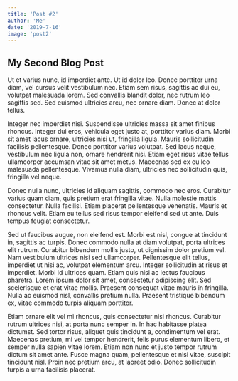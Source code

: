 ```yaml
---
title: 'Post #2'
author: 'Me'
date: '2019-7-16'
image: 'post2'
---
```


## My Second Blog Post

Ut et varius nunc, id imperdiet ante. Ut id dolor leo. Donec porttitor urna diam, vel cursus velit vestibulum nec. Etiam sem risus, sagittis ac dui eu, volutpat malesuada lorem. Sed convallis blandit dolor, nec rutrum leo sagittis sed. Sed euismod ultricies arcu, nec ornare diam. Donec at dolor tellus.

Integer nec imperdiet nisi. Suspendisse ultricies massa sit amet finibus rhoncus. Integer dui eros, vehicula eget justo at, porttitor varius diam. Morbi sit amet lacus ornare, ultricies nisi ut, fringilla ligula. Mauris sollicitudin facilisis pellentesque. Donec porttitor varius volutpat. Sed lacus neque, vestibulum nec ligula non, ornare hendrerit nisi. Etiam eget risus vitae tellus ullamcorper accumsan vitae sit amet metus. Maecenas sed ex eu leo malesuada pellentesque. Vivamus nulla diam, ultricies nec sollicitudin quis, fringilla vel neque.

Donec nulla nunc, ultricies id aliquam sagittis, commodo nec eros. Curabitur varius quam diam, quis pretium erat fringilla vitae. Nulla molestie mattis consectetur. Nulla facilisi. Etiam placerat pellentesque venenatis. Mauris et rhoncus velit. Etiam eu tellus sed risus tempor eleifend sed ut ante. Duis tempus feugiat consectetur.

Sed ut faucibus augue, non eleifend est. Morbi est nisl, congue at tincidunt in, sagittis ac turpis. Donec commodo nulla at diam volutpat, porta ultrices elit rutrum. Curabitur bibendum mollis justo, ut dignissim dolor pretium vel. Nam vestibulum ultrices nisi sed ullamcorper. Pellentesque elit tellus, imperdiet ut nisi ac, volutpat elementum arcu. Integer sollicitudin at risus et imperdiet. Morbi id ultrices quam. Etiam quis nisi ac lectus faucibus pharetra. Lorem ipsum dolor sit amet, consectetur adipiscing elit. Sed scelerisque et erat vitae mollis. Praesent consequat vitae mauris in fringilla. Nulla ac euismod nisl, convallis pretium nulla. Praesent tristique bibendum ex, vitae commodo turpis aliquam porttitor.

Etiam ornare elit vel mi rhoncus, quis consectetur nisi rhoncus. Curabitur rutrum ultrices nisi, at porta nunc semper in. In hac habitasse platea dictumst. Sed tortor risus, aliquet quis tincidunt a, condimentum vel erat. Maecenas pretium, mi vel tempor hendrerit, felis purus elementum libero, et semper nulla sapien vitae lorem. Etiam non nunc et justo tempor rutrum dictum sit amet ante. Fusce magna quam, pellentesque et nisi vitae, suscipit tincidunt nisl. Proin nec pretium arcu, at laoreet odio. Donec sollicitudin turpis a urna facilisis placerat.
